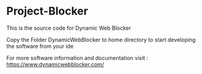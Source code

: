 # Project-Blocker

This is the source code for Dynamic Web Blocker 

Copy the Folder DynamicWebBlocker to home directory to start developing the software from your ide

For more software information and documentation visit : https://www.dynamicwebblocker.com/
